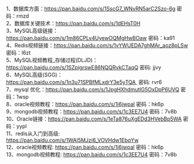 1、数据库方面：https://pan.baidu.com/s/1SscG7_WNvRN5arC2Szo-6g 密码：rmzd  
2、数据库关键技术：https://pan.baidu.com/s/1dEHsT0H  
3、MySQL高级链接：https://pan.baidu.com/s/1m86CPLy4UyewOQMgHwBOaw 密码：ka91  
4、Redis视频链接：https://pan.baidu.com/s/1vYWUEDA7ghMAr_aoz8pLSw 密码：l6zt  
5、MySQL视频教程_存储过程(DLJD)：https://pan.baidu.com/s/1SZpigrswE86NQQRvkCTaqQ 密码: jjvy  
6、MySQL高级(SGG)：https://pan.baidu.com/s/1n3u71SPBfMLxdrY3e5yTQA  密码: rvr6  
7、mysql 优化：https://pan.baidu.com/s/1JpgHXhdmutIG5OxDpP6UVQ 密码：1wsp  
8、oracle视频教程：https://pan.baidu.com/s/1i6jwpal 密码：hk6p  
9、mongodb视频教程：https://pan.baidu.com/s/1c3EE7U4 密码：7v8b  
10、Oracle链接：https://pan.baidu.com/s/1eTa876uXgEDd3HVebBp5WA 密码：yypl  
11、redis从入门到高级: https://pan.baidu.com/s/1WAl5MJzi6_VOVHdw1EbqYw  
12、oracle视频教程: https://pan.baidu.com/s/1i6jwpal 密码：hk6p  
13、mongodb视频教程: https://pan.baidu.com/s/1c3EE7U4 密码：7v8b  
